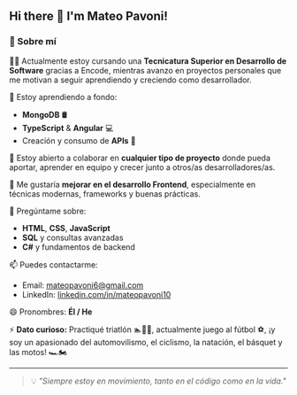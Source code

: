 ## Hi there 👋 I'm Mateo Pavoni!

<!--
✨ Welcome to my GitHub profile! ✨
-->

### 🚀 Sobre mí

👨‍💻 Actualmente estoy cursando una **Tecnicatura Superior en Desarrollo de Software** gracias a Encode, mientras avanzo en proyectos personales que me motivan a seguir aprendiendo y creciendo como desarrollador.

🌱 Estoy aprendiendo a fondo:
- **MongoDB** 🛢️
- **TypeScript** & **Angular** 💻
- Creación y consumo de **APIs** 🔗

👯 Estoy abierto a colaborar en **cualquier tipo de proyecto** donde pueda aportar, aprender en equipo y crecer junto a otros/as desarrolladores/as.

🎯 Me gustaría **mejorar en el desarrollo Frontend**, especialmente en técnicas modernas, frameworks y buenas prácticas.

💬 Pregúntame sobre:
- **HTML**, **CSS**, **JavaScript**
- **SQL** y consultas avanzadas
- **C#** y fundamentos de backend

📫 Puedes contactarme:
- Email: [mateopavoni6@gmail.com](mailto:mateopavoni6@gmail.com)
- LinkedIn: [linkedin.com/in/mateopavoni10](https://www.linkedin.com/in/mateopavoni10/)

😄 Pronombres: **Él / He**

⚡ **Dato curioso:** Practiqué triatlón 🏊🚴🏃, actualmente juego al fútbol ⚽, ¡y soy un apasionado del automovilismo, el ciclismo, la natación, el básquet y las motos! 🏎️🏍️

---

> 💡 *"Siempre estoy en movimiento, tanto en el código como en la vida."*
